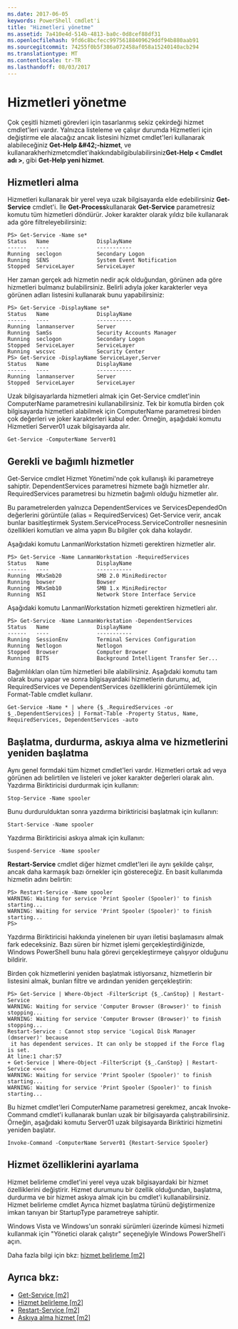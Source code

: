 ```yaml
---
ms.date: 2017-06-05
keywords: PowerShell cmdlet'i
title: "Hizmetleri yönetme"
ms.assetid: 7a410e4d-514b-4813-ba0c-0d8cef88df31
ms.openlocfilehash: 9fd6c8bcfecc99756188409629ddf94b880aab91
ms.sourcegitcommit: 74255f0b5f386a072458af058a15240140acb294
ms.translationtype: MT
ms.contentlocale: tr-TR
ms.lasthandoff: 08/03/2017
---
```

# <a name="managing-services"></a>Hizmetleri yönetme
Çok çeşitli hizmeti görevleri için tasarlanmış sekiz çekirdeği hizmet cmdlet'leri vardır. Yalnızca listeleme ve çalışır durumda Hizmetleri için değiştirme ele alacağız ancak listesini hizmet cmdlet'leri kullanarak alabileceğiniz **Get-Help \&#42;-hizmet**, ve kullanarakherhizmetcmdlet'ihakkındabilgibulabilirsiniz**Get-Help < Cmdlet adı >**, gibi **Get-Help yeni hizmet**.

## <a name="getting-services"></a>Hizmetleri alma
Hizmetleri kullanarak bir yerel veya uzak bilgisayarda elde edebilirsiniz **Get-Service** cmdlet'i. İle **Get-Process**kullanarak **Get-Service** parametresiz komutu tüm hizmetleri döndürür. Joker karakter olarak yıldız bile kullanarak ada göre filtreleyebilirsiniz:

```
PS> Get-Service -Name se*
Status   Name               DisplayName
------   ----               -----------
Running  seclogon           Secondary Logon
Running  SENS               System Event Notification
Stopped  ServiceLayer       ServiceLayer
```

Her zaman gerçek adı hizmetin nedir açık olduğundan, görünen ada göre hizmetleri bulmanız bulabilirsiniz. Belirli adıyla joker karakterler veya görünen adları listesini kullanarak bunu yapabilirsiniz:

```
PS> Get-Service -DisplayName se*
Status   Name               DisplayName
------   ----               -----------
Running  lanmanserver       Server
Running  SamSs              Security Accounts Manager
Running  seclogon           Secondary Logon
Stopped  ServiceLayer       ServiceLayer
Running  wscsvc             Security Center
PS> Get-Service -DisplayName ServiceLayer,Server
Status   Name               DisplayName
------   ----               -----------
Running  lanmanserver       Server
Stopped  ServiceLayer       ServiceLayer
```

Uzak bilgisayarlarda hizmetleri almak için Get-Service cmdlet'inin ComputerName parametresini kullanabilirsiniz. Tek bir komutla birden çok bilgisayarda hizmetleri alabilmek için ComputerName parametresi birden çok değerleri ve joker karakterleri kabul eder. Örneğin, aşağıdaki komutu Hizmetleri Server01 uzak bilgisayarda alır.

```
Get-Service -ComputerName Server01
```

## <a name="getting-required-and-dependent-services"></a>Gerekli ve bağımlı hizmetler
Get-Service cmdlet Hizmet Yönetimi'nde çok kullanışlı iki parametreye sahiptir. DependentServices parametresi hizmete bağlı hizmetler alır. RequiredServices parametresi bu hizmetin bağımlı olduğu hizmetler alır.

Bu parametrelerden yalnızca DependentServices ve ServicesDependedOn değerlerini görüntüle (alias = RequiredServices) Get-Service verir, ancak bunlar basitleştirmek System.ServiceProcess.ServiceController nesnesinin özellikleri komutları ve alma yapın Bu bilgiler çok daha kolaydır.

Aşağıdaki komutu LanmanWorkstation hizmeti gerektiren hizmetler alır.

```
PS> Get-Service -Name LanmanWorkstation -RequiredServices
Status   Name               DisplayName
------   ----               -----------
Running  MRxSmb20           SMB 2.0 MiniRedirector
Running  bowser             Bowser
Running  MRxSmb10           SMB 1.x MiniRedirector
Running  NSI                Network Store Interface Service
```

Aşağıdaki komutu LanmanWorkstation hizmeti gerektiren hizmetleri alır.

```
PS> Get-Service -Name LanmanWorkstation -DependentServices
Status   Name               DisplayName
------   ----               -----------
Running  SessionEnv         Terminal Services Configuration
Running  Netlogon           Netlogon
Stopped  Browser            Computer Browser
Running  BITS               Background Intelligent Transfer Ser...
```

Bağımlılıkları olan tüm hizmetleri bile alabilirsiniz. Aşağıdaki komutu tam olarak bunu yapar ve sonra bilgisayardaki hizmetlerin durumu, ad, RequiredServices ve DependentServices özelliklerini görüntülemek için Format-Table cmdlet kullanır.

```
Get-Service -Name * | where {$_.RequiredServices -or $_.DependentServices} | Format-Table -Property Status, Name, RequiredServices, DependentServices -auto
```

## <a name="stopping-starting-suspending-and-restarting-services"></a>Başlatma, durdurma, askıya alma ve hizmetlerini yeniden başlatma
Aynı genel formdaki tüm hizmet cmdlet'leri vardır. Hizmetleri ortak ad veya görünen adı belirtilen ve listeleri ve joker karakter değerleri olarak alın. Yazdırma Biriktiricisi durdurmak için kullanın:

```
Stop-Service -Name spooler
```

Bunu durdurulduktan sonra yazdırma biriktiricisi başlatmak için kullanın:

```
Start-Service -Name spooler
```

Yazdırma Biriktiricisi askıya almak için kullanın:

```
Suspend-Service -Name spooler
```

**Restart-Service** cmdlet diğer hizmet cmdlet'leri ile aynı şekilde çalışır, ancak daha karmaşık bazı örnekler için göstereceğiz. En basit kullanımda hizmetin adını belirtin:

```
PS> Restart-Service -Name spooler
WARNING: Waiting for service 'Print Spooler (Spooler)' to finish starting...
WARNING: Waiting for service 'Print Spooler (Spooler)' to finish starting...
PS>
```

Yazdırma Biriktiricisi hakkında yinelenen bir uyarı iletisi başlamasını almak fark edeceksiniz. Bazı süren bir hizmet işlemi gerçekleştirdiğinizde, Windows PowerShell bunu hala görevi gerçekleştirmeye çalışıyor olduğunu bildirir.

Birden çok hizmetlerini yeniden başlatmak istiyorsanız, hizmetlerin bir listesini almak, bunları filtre ve ardından yeniden gerçekleştirin:

```
PS> Get-Service | Where-Object -FilterScript {$_.CanStop} | Restart-Service
WARNING: Waiting for service 'Computer Browser (Browser)' to finish stopping...
WARNING: Waiting for service 'Computer Browser (Browser)' to finish stopping...
Restart-Service : Cannot stop service 'Logical Disk Manager (dmserver)' because
 it has dependent services. It can only be stopped if the Force flag is set.
At line:1 char:57
+ Get-Service | Where-Object -FilterScript {$_.CanStop} | Restart-Service <<<<
WARNING: Waiting for service 'Print Spooler (Spooler)' to finish starting...
WARNING: Waiting for service 'Print Spooler (Spooler)' to finish starting...
```

Bu hizmet cmdlet'leri ComputerName parametresi gerekmez, ancak Invoke-Command cmdlet'i kullanarak bunları uzak bir bilgisayarda çalıştırabilirsiniz. Örneğin, aşağıdaki komutu Server01 uzak bilgisayarda Biriktirici hizmetini yeniden başlatır.

```
Invoke-Command -ComputerName Server01 {Restart-Service Spooler}
```

## <a name="setting-service-properties"></a>Hizmet özelliklerini ayarlama
Hizmet belirleme cmdlet'ini yerel veya uzak bilgisayardaki bir hizmet özelliklerini değiştirir. Hizmet durumunu bir özellik olduğundan, başlatma, durdurma ve bir hizmet askıya almak için bu cmdlet'i kullanabilirsiniz. Hizmet belirleme cmdlet Ayrıca hizmet başlatma türünü değiştirmenize imkan tanıyan bir StartupType parametreye sahiptir.

Windows Vista ve Windows'un sonraki sürümleri üzerinde kümesi hizmeti kullanmak için "Yönetici olarak çalıştır" seçeneğiyle Windows PowerShell'i açın.

Daha fazla bilgi için bkz: [hizmet belirleme [m2]](https://technet.microsoft.com/en-us/library/b71e29ed-372b-4e32-a4b7-5eb6216e56c3)

## <a name="see-also"></a>Ayrıca bkz:
- [Get-Service [m2]](https://technet.microsoft.com/en-us/library/0a09cb22-0a1c-4a79-9851-4e53075f9cf6)
- [Hizmet belirleme [m2]](https://technet.microsoft.com/en-us/library/b71e29ed-372b-4e32-a4b7-5eb6216e56c3)
- [Restart-Service [m2]](https://technet.microsoft.com/en-us/library/45acf50d-2277-4523-baf7-ce7ced977d0f)
- [Askıya alma hizmet [m2]](https://technet.microsoft.com/en-us/library/c8492b87-0e21-4faf-8054-3c83c2ec2826)


